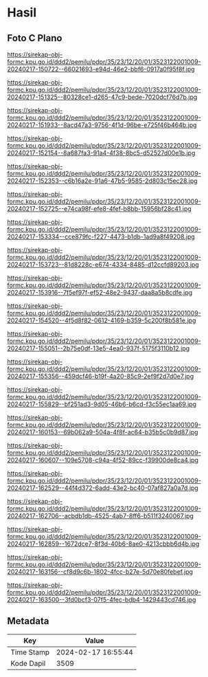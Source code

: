 # Hasil

## Foto C Plano

https://sirekap-obj-formc.kpu.go.id/ddd2/pemilu/pdpr/35/23/12/20/01/3523122001009-20240217-150722--66021693-e94d-46e2-bbf6-0917a0f95f8f.jpg

https://sirekap-obj-formc.kpu.go.id/ddd2/pemilu/pdpr/35/23/12/20/01/3523122001009-20240217-151325--80328ce1-d265-47c9-bede-7020dcf76d7b.jpg

https://sirekap-obj-formc.kpu.go.id/ddd2/pemilu/pdpr/35/23/12/20/01/3523122001009-20240217-151933--8acd47a3-9756-4f1d-96be-e725f46b464b.jpg

https://sirekap-obj-formc.kpu.go.id/ddd2/pemilu/pdpr/35/23/12/20/01/3523122001009-20240217-152154--8a687fa3-91a4-4f38-8bc5-d52527d00e1b.jpg

https://sirekap-obj-formc.kpu.go.id/ddd2/pemilu/pdpr/35/23/12/20/01/3523122001009-20240217-152353--c6b16a2e-91a6-47b5-9585-2d803c15ec28.jpg

https://sirekap-obj-formc.kpu.go.id/ddd2/pemilu/pdpr/35/23/12/20/01/3523122001009-20240217-152725--e74ca98f-efe8-4fef-b8bb-15956bf28c41.jpg

https://sirekap-obj-formc.kpu.go.id/ddd2/pemilu/pdpr/35/23/12/20/01/3523122001009-20240217-153334--cce879fc-f227-4473-b1db-1ad9a8f49208.jpg

https://sirekap-obj-formc.kpu.go.id/ddd2/pemilu/pdpr/35/23/12/20/01/3523122001009-20240217-153723--81d8228c-e674-4334-8485-d12ccfd89203.jpg

https://sirekap-obj-formc.kpu.go.id/ddd2/pemilu/pdpr/35/23/12/20/01/3523122001009-20240217-153916--7f5ef97f-ef52-48e2-9437-daa8a5b8cdfe.jpg

https://sirekap-obj-formc.kpu.go.id/ddd2/pemilu/pdpr/35/23/12/20/01/3523122001009-20240217-154520--4f5d8f82-0612-4169-b359-5c200f8b581e.jpg

https://sirekap-obj-formc.kpu.go.id/ddd2/pemilu/pdpr/35/23/12/20/01/3523122001009-20240217-155051--2b75e0df-13e5-4ea0-937f-5175f3110b12.jpg

https://sirekap-obj-formc.kpu.go.id/ddd2/pemilu/pdpr/35/23/12/20/01/3523122001009-20240217-155356--459dcf46-b19f-4a20-85c9-2ef9f2d7d0e7.jpg

https://sirekap-obj-formc.kpu.go.id/ddd2/pemilu/pdpr/35/23/12/20/01/3523122001009-20240217-155829--bf251ad3-9d05-46b6-b6cd-f3c55ec1aa69.jpg

https://sirekap-obj-formc.kpu.go.id/ddd2/pemilu/pdpr/35/23/12/20/01/3523122001009-20240217-160153--69b062a9-504a-4f8f-ac64-b35b5c0b9d87.jpg

https://sirekap-obj-formc.kpu.go.id/ddd2/pemilu/pdpr/35/23/12/20/01/3523122001009-20240217-160607--109e5708-c94a-4f52-89cc-f39900de8ca4.jpg

https://sirekap-obj-formc.kpu.go.id/ddd2/pemilu/pdpr/35/23/12/20/01/3523122001009-20240217-162529--44f4d372-6add-43e2-bc40-07af827a0a7d.jpg

https://sirekap-obj-formc.kpu.go.id/ddd2/pemilu/pdpr/35/23/12/20/01/3523122001009-20240217-162706--acbdb1db-4525-4ab7-8ff6-b511f3240067.jpg

https://sirekap-obj-formc.kpu.go.id/ddd2/pemilu/pdpr/35/23/12/20/01/3523122001009-20240217-162859--1672dce7-8f3d-40b6-8ae0-4213cbbb6d4b.jpg

https://sirekap-obj-formc.kpu.go.id/ddd2/pemilu/pdpr/35/23/12/20/01/3523122001009-20240217-163156--cf8d9c6b-1802-4fcc-b27e-5d70e80febef.jpg

https://sirekap-obj-formc.kpu.go.id/ddd2/pemilu/pdpr/35/23/12/20/01/3523122001009-20240217-163500--3fd0bcf3-07f5-4fec-bdb4-1429443cd746.jpg


## Metadata

| Key        | Value               |
| ---------- | ------------------- |
| Time Stamp | 2024-02-17 16:55:44 |
| Kode Dapil | 3509                |



